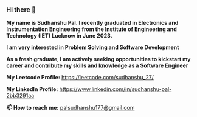 ### Hi there 👋

**My name is Sudhanshu Pal. I recently graduated in Electronics and Instrumentation Engineering from the Institute of Engineering and Technology (IET) Lucknow in June 2023.**

**I am very interested in Problem Solving and Software Development**

**As a fresh graduate, I am actively seeking opportunities to kickstart my career and contribute my skills and knowledge as a Software Engineer**

**My Leetcode Profile:** https://leetcode.com/sudhanshu_27/

**My LinkedIn Profile:** https://www.linkedin.com/in/sudhanshu-pal-2bb3291aa

**📫 How to reach me:** palsudhanshu177@gmail.com
<!--
**sudhanshu27/sudhanshu27** is a ✨ _special_ ✨ repository because its `README.md` (this file) appears on your GitHub profile.

Here are some ideas to get you started:

- 🔭 I’m currently working on ...
- 🌱 I’m currently learning ...
- 👯 I’m looking to collaborate on ...
- 🤔 I’m looking for help with ...
- 💬 Ask me about ...
- 📫 How to reach me: ...
- 😄 Pronouns: ...
- ⚡ Fun fact: ...
-->
